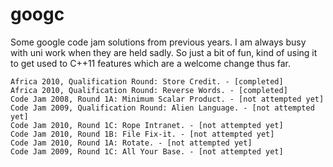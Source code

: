 googc
=====

Some google code jam solutions from previous years. I am always busy with uni work when they are held sadly.
So just a bit of fun, kind of using it to get used to C++11 features which are a welcome change thus far.

    Africa 2010, Qualification Round: Store Credit. - [completed]
    Africa 2010, Qualification Round: Reverse Words. - [completed]
    Code Jam 2008, Round 1A: Minimum Scalar Product. - [not attempted yet]
    Code Jam 2009, Qualification Round: Alien Language. - [not attempted yet]
    Code Jam 2010, Round 1C: Rope Intranet. - [not attempted yet]
    Code Jam 2010, Round 1B: File Fix-it. - [not attempted yet]
    Code Jam 2010, Round 1A: Rotate. - [not attempted yet]
    Code Jam 2009, Round 1C: All Your Base. - [not attempted yet]
